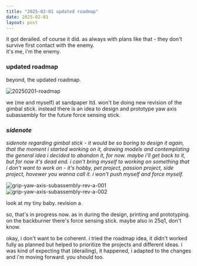```yaml
---
title: "2025-02-01 updated roadmap"
date: 2025-02-01
layout: post
---
```


it got derailed. of course it did. as always with plans like that - they don't survive first contact with the enemy. <br />
it's me, i'm the enemy. <br />

### updated roadmap

beyond, the updated roadmap. <br />

![20250201-roadmap](https://github.com/user-attachments/assets/d146904e-3690-41a1-afaf-2fd48d715a91)

we (me and myself) at sandpaper ltd. won't be doing new revision of the gimbal stick. instead there is an idea to design and prototype yaw axis subassembly for the future force sensing stick. <br />

### _sidenote_
_sidenote regarding gimbal stick - it would be so boring to design it again, that the moment i started working on it, drawing models and contemplating the general idea i decided to abandon it, for now. maybe i'll get back to it, but for now it's dead end. i can't bring myself to working on something that i don't want to work on - it's hobby, pet project, passion project, side project, hovewer you wanna call it. i won't push myself and force myself._ <br />

![grip-yaw-axis-subassembly-rev-a-001](https://github.com/user-attachments/assets/efc61a5f-0c81-4355-919f-c0ac37185091)
![grip-yaw-axis-subassembly-rev-a-002](https://github.com/user-attachments/assets/114e7022-4031-46a7-826b-18f8a54923c1)

look at my tiny baby. revision a. <br />

so, that's in progress now. as in during the design, printing and prototyping. on the backburner there's force sensing stick. maybe also in 25q1, don't know. <br />

okay, i don't want to be coherent. i tried the roadmap idea, it didn't worked fully as planned but helped to prioritize the projects and different ideas. i was kind of expecting that (derailing), it happened, i adapted to the changes and i'm moving forward. you should too. <br />

